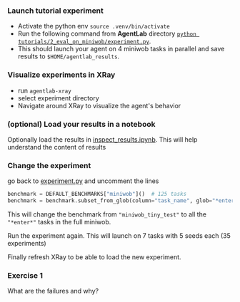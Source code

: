 ### Launch tutorial experiment
* Activate the python env `source .venv/bin/activate`
* Run the following command from **AgentLab** directory [`python tutorials/2_eval_on_miniwob/experiment.py`](./experiment.py).
* This should launch your agent on 4 miniwob tasks in parallel and save results to `$HOME/agentlab_results`.


### Visualize experiments in XRay
* run `agentlab-xray`
* select experiment directory
* Navigate around XRay to visualize the agent's behavior

### (optional) Load your results in a notebook
Optionally load the results in [inspect_results.ipynb](./inspect_results.ipynb).
This will help understand the content of results

### Change the experiment
go back to [experiment.py](./experiment.py) and uncomment the lines
```python
benchmark = DEFAULT_BENCHMARKS["miniwob"]()  # 125 tasks
benchmark = benchmark.subset_from_glob(column="task_name", glob="*enter*") # filter only 7 tasks
```
This will change the benchmark from `"miniwob_tiny_test"` to all the `"*enter*"` tasks in the full miniwob.

Run the experiment again. This will launch on 7 tasks with 5 seeds each (35 experiments)

Finally refresh XRay to be able to load the new experiment.

### Exercise 1
What are the failures and why?
